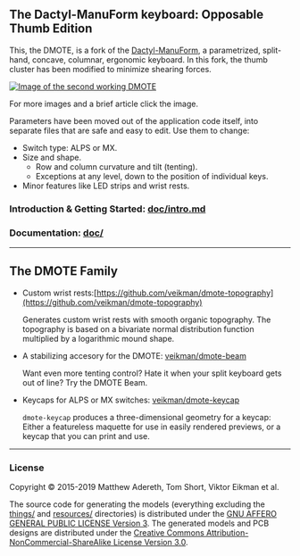 ## The Dactyl-ManuForm keyboard: Opposable Thumb Edition

This, the DMOTE, is a fork of the
[Dactyl-ManuForm](https://github.com/tshort/dactyl-keyboard), a parametrized,
split-hand, concave, columnar, ergonomic keyboard. In this fork, the thumb
cluster has been modified to minimize shearing forces.

[![Image of the second working DMOTE](http://viktor.eikman.se/image/dmote-2-top-down-view/display)](http://viktor.eikman.se/article/the-dmote/)

For more images and a brief article click the image.

Parameters have been moved out of the application code itself, into separate
files that are safe and easy to edit. Use them to change:

- Switch type: ALPS or MX.
- Size and shape.
    - Row and column curvature and tilt (tenting).
    - Exceptions at any level, down to the position of individual keys.
- Minor features like LED strips and wrist rests.


### Introduction & Getting Started: [doc/intro.md](doc/intro.md)
### Documentation: [doc/](doc/)
---
## The DMOTE Family

* Custom wrist rests:[https://github.com/veikman/dmote-topography](https://github.com/veikman/dmote-topography)

   Generates custom wrist rests with smooth organic topography. The topography is based on a bivariate normal distribution function multiplied by a logarithmic mound shape.

* A stabilizing accesory for the DMOTE: [veikman/dmote-beam](https://github.com/veikman/dmote-beam)

    Want even more tenting control? Hate it when your split keyboard gets out of line? Try the DMOTE Beam.

* Keycaps for ALPS or MX switches: [veikman/dmote-keycap](https://github.com/veikman/dmote-keycap)

    `dmote-keycap` produces a three-dimensional geometry for a keycap: Either a featureless maquette for use in easily rendered previews, or a keycap that you can print and use.


---

### License

Copyright © 2015-2019 Matthew Adereth, Tom Short, Viktor Eikman et al.

The source code for generating the models (everything excluding the [things/](things/) and [resources/](resources/) directories) is distributed under the [GNU AFFERO GENERAL PUBLIC LICENSE Version 3](LICENSE). The generated models and PCB designs are distributed under the [Creative Commons Attribution-NonCommercial-ShareAlike License Version 3.0](LICENSE-models).
